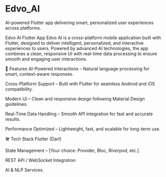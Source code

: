 # Edvo_AI
AI-powered Flutter app delivering smart, personalized user experiences across platforms.

Edvo AI Flutter App
Edvo AI is a cross-platform mobile application built with Flutter, designed to deliver intelligent, personalized, and interactive experiences to users. Powered by advanced AI technologies, the app combines a clean, responsive UI with real-time data processing to ensure smooth and engaging user interactions.

🚀 Features
AI-Powered Interactions – Natural language processing for smart, context-aware responses.

Cross-Platform Support – Built with Flutter for seamless Android and iOS compatibility.

Modern UI – Clean and responsive design following Material Design guidelines.

Real-Time Data Handling – Smooth API integration for fast and accurate results.

Performance Optimized – Lightweight, fast, and scalable for long-term use.

🛠️ Tech Stack
Flutter (Dart)

State Management – [Your choice: Provider, Bloc, Riverpod, etc.]

REST API / WebSocket Integration

AI & NLP Services.
